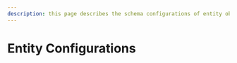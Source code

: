 ```yaml
---
description: this page describes the schema configurations of entity objects.
---
```


# Entity Configurations

